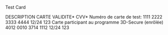 ﻿

Test Card

DESCRIPTION CARTE VALIDITE* CVV* 
Numéro de carte de test:  1111 2222 3333 4444 12/24 123 
Carte participant au programme 3D-Secure (enrôlée) 4012 0010 3714 1112 12/24 123 
